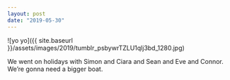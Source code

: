 ```yaml
---
layout: post
date: "2019-05-30"
---
```


![yo yo]({{ site.baseurl }}/assets/images/2019/tumblr_psbywrTZLU1qlj3bd_1280.jpg)

We went on holidays with Simon and Ciara and Sean and Eve and Connor. We’re gonna need a bigger boat.
